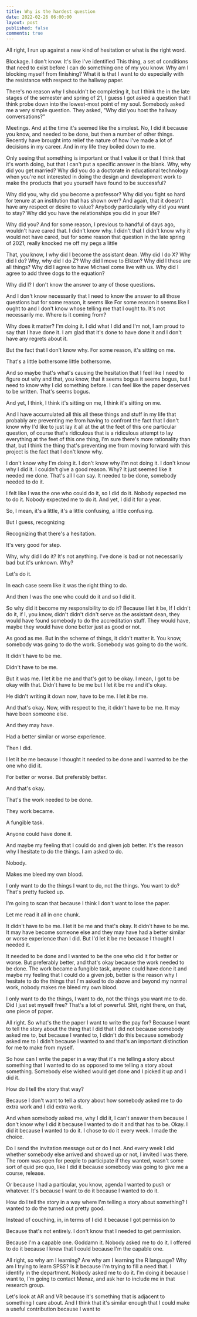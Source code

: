 ```yaml
---
title: Why is the hardest question
date: 2022-02-26 06:00:00
layout: post
published: false
comments: true
---
```





All right, I run up against a new kind of hesitation or what is the right word.

Blockage. I don't know. It's like I've identified This thing, a set of conditions that need to exist before I can do something one of my you know. Why am I blocking myself from finishing? What it is that I want to do especially with the resistance with respect to the hallway paper.

There's no reason why I shouldn't be completing it, but I think the in the late stages of the semester and spring of 21, I guess I got asked a question that I think probe down into the lowest-most point of my soul. Somebody asked me a very simple question. They asked, "Why did you host the hallway conversations?"

Meetings. And at the time it's seemed like the simplest. No, I did it because you know, and needed to be done, but then a number of other things. Recently have brought into relief the nature of how I've made a lot of decisions in my career. And in my life they boiled down to me.

Only seeing that something is important or that I value it or that I think that it's worth doing, but that I can't put a specific answer in the blank. Why, why did you get married? Why did you do a doctorate in educational technology when you're not interested in doing the design and development work to make the products that you yourself have found to be successful?

Why did you, why did you become a professor? Why did you fight so hard for tenure at an institution that has shown over? And again, that it doesn't have any respect or desire to value? Anybody particularly why did you want to stay? Why did you have the relationships you did in your life?

Why did you? And for some reason, I previous to handful of days ago, wouldn't have cared that. I didn't know why. I didn't that I didn't know why it would not have cared, but for some reason that question in the late spring of 2021, really knocked me off my pegs a little

That, you know, I why did I become the assistant dean. Why did I do X? Why did I do? Why, why did I do Z? Why did I move to Elkton? Why did I these are all things? Why did I agree to have Michael come live with us. Why did I agree to add three dogs to the equation?

Why did I? I don't know the answer to any of those questions.

And I don't know necessarily that I need to know the answer to all those questions but for some reason, it seems like For some reason it seems like I ought to and I don't know whose telling me that I ought to. It's not necessarily me. Where is it coming from?

Why does it matter? I'm doing it. I did what I did and I'm not, I am proud to say that I have done it. I am glad that it's done to have done it and I don't have any regrets about it.

But the fact that I don't know why. For some reason, it's sitting on me.

That's a little bothersome little bothersome.

And so maybe that's what's causing the hesitation that I feel like I need to figure out why and that, you know, that it seems bogus it seems bogus, but I need to know why I did something before. I can feel like the paper deserves to be written. That's seems bogus.

And yet, I think, I think it's sitting on me, I think it's sitting on me.

And I have accumulated all this all these things and stuff in my life that probably are preventing me from having to confront the fact that I don't know why I'd like to just lay it all at the at the feet of this one particular question, of course that's ridiculous that is a ridiculous attempt to lay everything at the feet of this one thing, I'm sure there's more rationality than that, but I think the thing that's preventing me from moving forward with this project is the fact that I don't know why.

I don't know why I'm doing it. I don't know why I'm not doing it. I don't know why I did it. I couldn't give a good reason. Why? It just seemed like it needed me done. That's all I can say. It needed to be done, somebody needed to do it.

I felt like I was the one who could do it, so I did do it. Nobody expected me to do it. Nobody expected me to do it. And yet, I did it for a year.

So, I mean, it's a little, it's a little confusing, a little confusing.

But I guess, recognizing

Recognizing that there's a hesitation.

It's very good for step.

Why, why did I do it? It's not anything. I've done is bad or not necessarily bad but it's unknown. Why?

Let's do it.

In each case seem like it was the right thing to do.

And then I was the one who could do it and so I did it.

So why did it become my responsibility to do it? Because I let it be, If I didn't do it, if I, you know, didn't didn't didn't serve as the assistant dean, they would have found somebody to do the accreditation stuff. They would have, maybe they would have done better just as good or not.

As good as me. But in the scheme of things, it didn't matter it. You know, somebody was going to do the work. Somebody was going to do the work.

It didn't have to be me.

Didn't have to be me.

But it was me. I let it be me and that's got to be okay. I mean, I got to be okay with that. Didn't have to be me but I let it be me and it's okay.

He didn't writing it down now, have to be me. I let it be me.

And that's okay. Now, with respect to the, it didn't have to be me. It may have been someone else.

And they may have.

Had a better similar or worse experience.

Then I did.

I let it be me because I thought it needed to be done and I wanted to be the one who did it.

For better or worse. But preferably better.

And that's okay.

That's the work needed to be done.

They work became.

A fungible task.

Anyone could have done it.

And maybe my feeling that I could do and given job better. It's the reason why I hesitate to do the things. I am asked to do.

Nobody.

Makes me bleed my own blood.

I only want to do the things I want to do, not the things. You want to do? That's pretty fucked up.

I'm going to scan that because I think I don't want to lose the paper.

Let me read it all in one chunk.

It didn't have to be me. I let it be me and that's okay. It didn't have to be me. It may have become someone else and they may have had a better similar or worse experience than I did. But I'd let it be me because I thought I needed it.

It needed to be done and I wanted to be the one who did it for better or worse. But preferably better, and that's okay because the work needed to be done. The work became a fungible task, anyone could have done it and maybe my feeling that I could do a given job, better is the reason why I hesitate to do the things that I'm asked to do above and beyond my normal work, nobody makes me bleed my own blood.

I only want to do the things, I want to do, not the things you want me to do. Did I just set myself free? That's a lot of powerful. Shit, right there, on that, one piece of paper.

All right. So what's the the paper I want to write the pay for? Because I want to tell the story about the thing that I did that I did not because somebody asked me to, but because I wanted to, I didn't do this because somebody asked me to I didn't because I wanted to and that's an important distinction for me to make from myself.

So how can I write the paper in a way that it's me telling a story about something that I wanted to do as opposed to me telling a story about something. Somebody else wished would get done and I picked it up and I did it.

How do I tell the story that way?

Because I don't want to tell a story about how somebody asked me to do extra work and I did extra work.

And when somebody asked me, why I did it, I can't answer them because I don't know why I did it because I wanted to do it and that has to be. Okay. I did it because I wanted to do it. I chose to do it every week. I made the choice.

Do I send the invitation message out or do I not. And every week I did whether somebody else arrived and showed up or not, I invited I was there. The room was open for people to participate if they wanted, wasn't some sort of quid pro quo, like I did it because somebody was going to give me a course, release.

Or because I had a particular, you know, agenda I wanted to push or whatever. It's because I want to do it because I wanted to do it.

How do I tell the story in a way where I'm telling a story about something? I wanted to do the turned out pretty good.

Instead of couching, in, in terms of I did it because I got permission to

Because that's not entirely. I don't know that I needed to get permission.

Because I'm a capable one. Goddamn it. Nobody asked me to do it. I offered to do it because I knew that I could because I'm the capable one.

All right, so why am I learning? Are why am I learning the R language? Why am I trying to learn SPSS? Is it because I'm trying to fill a need that. I identify in the department. Nobody asked me to do it. I'm doing it because I want to, I'm going to contact Menaz, and ask her to include me in that research group.

Let's look at AR and VR because it's something that is adjacent to something I care about. And I think that it's similar enough that I could make a useful contribution because I want to
